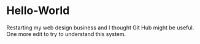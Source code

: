 # Hello-World
Restarting my web design business and I thought Git Hub might be useful.
One more edit to try to understand this system.
